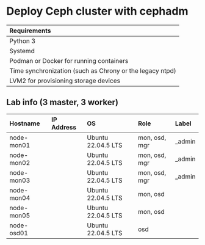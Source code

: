 # Deploy Ceph cluster with cephadm

| Requirements |
| :--- |
| Python 3 |
| Systemd |
| Podman or Docker for running containers |
| Time synchronization (such as Chrony or the legacy ntpd) |
| LVM2 for provisioning storage devices |


## Lab info (3 master, 3 worker)
| Hostname | IP Address | OS | Role | Label |
| :--- | :--- | :--- | :--- | :--- |
| node-mon01 |  | Ubuntu 22.04.5 LTS | mon, osd, mgr | _admin |
| node-mon02 |  | Ubuntu 22.04.5 LTS | mon, osd, mgr | _admin |
| node-mon03 |  | Ubuntu 22.04.5 LTS | mon, osd, mgr | _admin |
| node-mon04 |  | Ubuntu 22.04.5 LTS | mon, osd | |
| node-mon05 |  | Ubuntu 22.04.5 LTS | mon, osd | |
| node-osd01  |  | Ubuntu 22.04.5 LTS | osd | |
